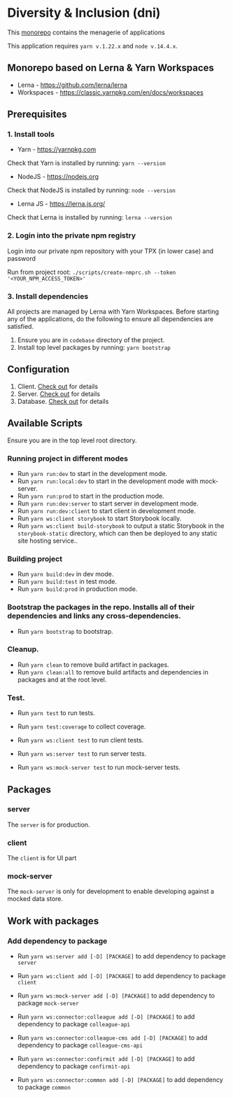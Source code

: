# Diversity & Inclusion (dni)

This [monorepo](https://danluu.com/monorepo/) contains the menagerie of
applications

This application requires `yarn v.1.22.x` and `node v.14.4.x`.

## Monorepo based on Lerna & Yarn Workspaces

- Lerna - https://github.com/lerna/lerna
- Workspaces - https://classic.yarnpkg.com/en/docs/workspaces

## Prerequisites

### 1. Install tools

- Yarn - https://yarnpkg.com

Check that Yarn is installed by running: `yarn --version`

- NodeJS - https://nodejs.org

Check that NodeJS is installed by running: `node --version`

- Lerna JS - https://lerna.js.org/

Check that Lerna is installed by running: `lerna --version`


### 2. Login into the private npm registry

Login into our private npm repository with your TPX (in lower case) and password

Run from project root: `./scripts/create-nmprc.sh --token '<YOUR_NPM_ACCESS_TOKEN>'`

### 3. Install dependencies

All projects are managed by Lerna with Yarn Workspaces. Before
starting any of the applications, do the following to ensure all
dependencies are satisfied.

1.  Ensure you are in `codebase` directory of the project.
2.  Install top level packages by running: `yarn bootstrap`

## Configuration

1. Client. [Check out](packages/client/README.md#L5) for details
2. Server. [Check out](packages/server/README.md#L3) for details
3. Database. [Check out](packages/server/README.md#L3) for details

## Available Scripts

Ensure you are in the top level root directory.

### Running project in different modes

- Run `yarn run:dev` to start in the development mode.
- Run `yarn run:local:dev` to start in the development mode with mock-server.
- Run `yarn run:prod` to start in the production mode.
- Run `yarn run:dev:server` to start server in development mode.
- Run `yarn run:dev:client` to start client in development mode.
- Run `yarn ws:client storybook` to start Storybook locally.
- Run `yarn ws:client build-storybook` to output a static Storybook in the `storybook-static` directory, which can then be deployed to any static site hosting service..

### Building project

- Run `yarn build:dev` in dev mode.
- Run `yarn build:test` in test mode.
- Run `yarn build:prod` in production mode.

### Bootstrap the packages in the repo. Installs all of their dependencies and links any cross-dependencies.

- Run `yarn bootstrap` to bootstrap.

### Cleanup.

- Run `yarn clean` to remove build artifact in packages.
- Run `yarn clean:all` to remove build artifacts and dependencies in packages and at the root level.

### Test.

- Run `yarn test` to run tests.
- Run `yarn test:coverage` to collect coverage.

- Run `yarn ws:client test` to run client tests.
- Run `yarn ws:server test` to run server tests.
- Run `yarn ws:mock-server test` to run mock-server tests.

## Packages

### server

The `server` is for production.

### client

The `client` is for UI part

### mock-server

The `mock-server` is only for development to enable developing against a
mocked data store.

## Work with packages

### Add dependency to package

- Run `yarn ws:server add [-D] [PACKAGE]` to add dependency to package `server`
- Run `yarn ws:client add [-D] [PACKAGE]` to add dependency to package `client`
- Run `yarn ws:mock-server add [-D] [PACKAGE]` to add dependency to package `mock-server`

- Run `yarn ws:connector:colleague add [-D] [PACKAGE]` to add dependency to package `colleague-api`
- Run `yarn ws:connector:colleague-cms add [-D] [PACKAGE]` to add dependency to package `colleague-cms-api`
- Run `yarn ws:connector:confirmit add [-D] [PACKAGE]` to add dependency to package `confirmit-api`
- Run `yarn ws:connector:common add [-D] [PACKAGE]` to add dependency to package `common`
